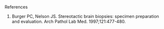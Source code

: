 References
1. Burger PC, Nelson JS. Stereotactic brain biopsies: specimen preparation and evaluation. Arch Pathol Lab Med. 1997;121:477-480.
